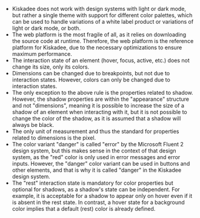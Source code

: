 - Kiskadee does not work with design systems with light or dark mode, but rather a single theme 
  with support for different color palettes, which can be used to handle variations of a white 
  label product or variations of light or dark mode, or both.
- The web platform is the most fragile of all, as it relies on downloading the source code at 
  runtime. Therefore, the web platform is the reference platform for Kiskadee, due to the 
  necessary optimizations to ensure maximum performance.
- The interaction state of an element (hover, focus, active, etc.) does not change its size, only 
  its colors.
- Dimensions can be changed due to breakpoints, but not due to interaction states. However, 
  colors can only be changed due to interaction states. 
- The only exception to the above rule is the properties related to shadow. However, the shadow 
  properties are within the "appearance" structure and not "dimensions", meaning it is possible 
  to increase the size of a shadow of an element when interacting with it, but it is not 
  possible to change the color of the shadow, as it is assumed that a shadow will always be black.  
- The only unit of measurement and thus the standard for properties related to dimensions is the 
  pixel.
- The color variant "danger" is called "error" by the Microsoft Fluent 2 design system, but this 
  makes sense in the context of that design system, as the "red" color is only used in error 
  messages and error inputs. However, the "danger" color variant can be used in buttons and 
  other elements, and that is why it is called "danger" in the Kiskadee design system.
- The "rest" interaction state is mandatory for color properties but optional for shadows, as a shadow's state can be independent. For example, it is acceptable for a shadow to appear only on hover even if it is absent in the rest state. In contrast, a hover state for a background color implies that a default (rest) color is already defined. 